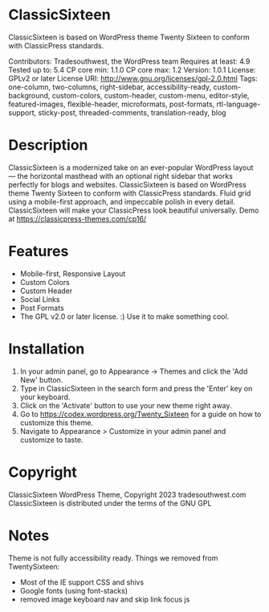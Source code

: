 # ClassicSixteen
ClassicSixteen is based on WordPress theme Twenty Sixteen to conform with ClassicPress standards.

Contributors: Tradesouthwest, the WordPress team
Requires at least: 4.9
Tested up to: 5.4
CP core min: 1.1.0
CP core max: 1.2
Version: 1.0.1
License: GPLv2 or later
License URI: http://www.gnu.org/licenses/gpl-2.0.html
Tags: one-column, two-columns, right-sidebar, accessibility-ready, custom-background, custom-colors, custom-header, custom-menu, editor-style, featured-images, flexible-header, microformats, post-formats, rtl-language-support, sticky-post, threaded-comments, translation-ready, blog

# Description 
ClassicSixteen is a modernized take on an ever-popular WordPress layout — the horizontal masthead with an optional right sidebar that works perfectly for blogs and websites. ClassicSixteen is based on WordPress theme Twenty Sixteen to conform with ClassicPress standards. Fluid grid using a mobile-first approach, and impeccable polish in every detail. ClassicSixteen will make your ClassicPress look beautiful universally. 
Demo at https://classicpress-themes.com/cp16/

# Features 

* Mobile-first, Responsive Layout
* Custom Colors
* Custom Header
* Social Links
* Post Formats
* The GPL v2.0 or later license. :) Use it to make something cool.

# Installation

1. In your admin panel, go to Appearance -> Themes and click the 'Add New' button.
2. Type in ClassicSixteen in the search form and press the 'Enter' key on your keyboard.
3. Click on the 'Activate' button to use your new theme right away.
4. Go to https://codex.wordpress.org/Twenty_Sixteen for a guide on how to customize this theme.
5. Navigate to Appearance > Customize in your admin panel and customize to taste.

# Copyright 

ClassicSixteen WordPress Theme, Copyright 2023 tradesouthwest.com
ClassicSixteen is distributed under the terms of the GNU GPL

# Notes

Theme is not fully accessibility ready.
Things we removed from TwentySixteen:
- Most of the IE support CSS and shivs
- Google fonts (using font-stacks)
- removed image keyboard nav and skip link focus js

